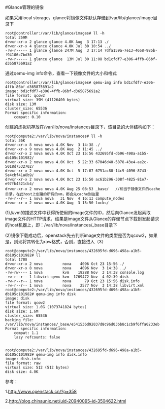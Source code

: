 #Glance管理的镜像

如果采用local storage，glance将镜像文件默认存储到/var/lib/glance/image目录下

	root@controller:/var/lib/glance/images# ll -h
	total 259M
	drwxr-xr-x 2 glance glance 4.0K Aug  3 17:13 ./
	drwxr-xr-x 4 glance glance 4.0K Jul 30 10:54 ../
	-rw-r----- 1 glance glance 247M Aug  3 17:14 7dfa159a-7e13-4668-985b-f94106c7bd30
	-rw-r----- 1 glance glance  13M Jul 30 11:08 bd1cfdf7-e306-4ffb-86bf-d365875691a2

通过qemu-img info命令，查看一下镜像文件的大小和格式

	root@controller:/var/lib/glance/images# qemu-img info bd1cfdf7-e306-4ffb-86bf-d365875691a2 
	image: bd1cfdf7-e306-4ffb-86bf-d365875691a2
	file format: qcow2
	virtual size: 39M (41126400 bytes)
	disk size: 13M
	cluster_size: 65536
	Format specific information:
	    compat: 0.10

创建的虚拟机存放在/var/lib/nova/instances目录下，该目录的大体结构如下：

	root@compute2:/var/lib/nova/instances# ll -h
	total 36K
	drwxr-xr-x 8 nova nova 4.0K Nov  3 14:38 ./
	drwxr-xr-x 9 nova nova 4.0K Aug  2 11:45 ../
	drwxr-xr-x 2 nova nova 4.0K Oct 23 15:56 432695fd-d696-498a-a1b5-db105c101982/
	drwxr-xr-x 2 nova nova 4.0K Oct  5 22:33 67046d40-5878-43e4-ae2c-5018d7532702/
	drwxr-xr-x 2 nova nova 4.0K Oct  5 17:07 6751ac80-14c9-4096-8743-5e4cbf41a8b9/
	drwxr-xr-x 2 nova nova 4.0K Oct 23 15:50 ac61b296-308f-4825-81e7-e97fb4521cb4/
	drwxr-xr-x 2 nova nova 4.0K Aug 25 08:53 _base/   //相当于镜像文件的cache目录，在此host上创建的所有的vm，都会先cache到这里
	-rw-r--r-- 1 nova nova   31 Nov  4 16:13 compute_nodes
	drwxr-xr-x 2 nova nova 4.0K Aug  3 15:50 locks/

(1)从vm的描述文件中获得所使用的image文件的ID，然后向Glance发起索取image文件的HTTP请求，结果是image文件从Glance的存储节点下载到发起请求的host机器上，即：/var/lib/nova/instances/_base目录下

(2)镜像下载成功后，openstack先去判断image文件的类型是否为qcow2，如果是，则现将其转化为raw格式，否则，直接进入（3）


	root@compute2:/var/lib/nova/instances/432695fd-d696-498a-a1b5-db105c101982# ll
	total 1708
	drwxr-xr-x 2 nova         nova    4096 Oct 23 15:56 ./
	drwxr-xr-x 8 nova         nova    4096 Nov  3 14:38 ../
	-rw-rw---- 1 nova         kvm    19288 Nov  3 14:38 console.log
	-rw-r--r-- 1 libvirt-qemu kvm  1769472 Nov  4 02:39 disk
	-rw-r--r-- 1 nova         nova      79 Oct 23 15:56 disk.info
	-rw-r--r-- 1 nova         nova    2577 Nov  3 14:38 libvirt.xml
	root@compute2:/var/lib/nova/instances/432695fd-d696-498a-a1b5-db105c101982# qemu-img info disk
	image: disk
	file format: qcow2
	virtual size: 1.0G (1073741824 bytes)
	disk size: 1.6M
	cluster_size: 65536
	backing file: /var/lib/nova/instances/_base/e541536d92037d8c96d03bb8c1cb9f6ffa0233eb
	Format specific information:
	    compat: 1.1
	    lazy refcounts: false


	root@compute2:/var/lib/nova/instances/432695fd-d696-498a-a1b5-db105c101982# qemu-img info disk.info 
	image: disk.info
	file format: raw
	virtual size: 512 (512 bytes)
	disk size: 4.0K



参考：

1.http://www.openstack.cn/?p=358

2.http://blog.chinaunix.net/uid-20940095-id-3504622.html